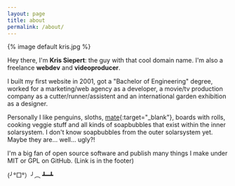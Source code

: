 ```yaml
---
layout: page
title: about
permalink: /about/
---
```


{% image default kris.jpg %}

Hey there, I'm **Kris Siepert**: the guy with that cool domain name. I'm also a freelance __webdev__ and __videoproducer__.

I built my first website in 2001, got a "Bachelor of Engineering" degree, worked for a marketing/web agency as a developer, a movie/tv production company as a cutter/runner/assistent and an international garden exhibition as a designer.

Personally I like penguins, sloths, [mate](https://en.wikipedia.org/wiki/Mate_%28beverage%29){:target="_blank"}, boards with rolls, cooking veggie stuff and all kinds of soapbubbles that exist within the inner solarsystem. I don't know soapbubbles from the outer solarsystem yet. Maybe they are… well… ugly?!

I'm a big fan of open source software and publish many things I make under MIT or GPL on GitHub. (Link is in the footer)

(╯°□°）╯︵ ┻━┻